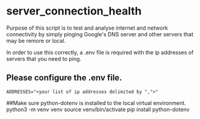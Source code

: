 # server_connection_health

Purpose of this script is to test and analyse internet and network connectivity 
by simply pinging Google's DNS server and other servers that may be remore or local.

In order to use this correctly, a .env file is required with the ip addresses of
servers that you need to ping.

## Please configure the .env file.
    ADDRESSES="<your list of ip addresses delimited by ",">"
    
##Make sure python-dotenv is installed to the local virtual environment.
    python3 -m venv venv
    source venv/bin/activate
    pip install python-dotenv 
